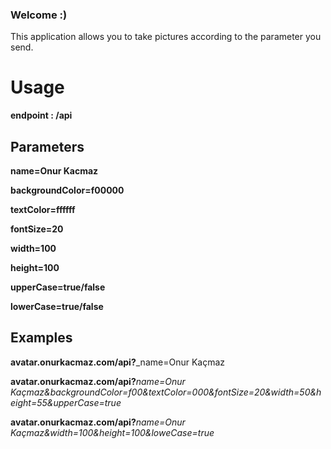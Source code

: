 ### Welcome :)
This application allows you to take pictures according to the parameter you send.

# Usage

**endpoint : /api** 

## Parameters
**name=Onur Kacmaz**

**backgroundColor=f00000**

**textColor=ffffff**

**fontSize=20**

**width=100**

**height=100**

**upperCase=true/false**

**lowerCase=true/false**

## Examples

**avatar.onurkacmaz.com/api?**_name=Onur Kaçmaz

**avatar.onurkacmaz.com/api?**_name=Onur Kaçmaz&backgroundColor=f00&textColor=000&fontSize=20&width=50&height=55&upperCase=true_

**avatar.onurkacmaz.com/api?**_name=Onur Kaçmaz&width=100&height=100&loweCase=true_
